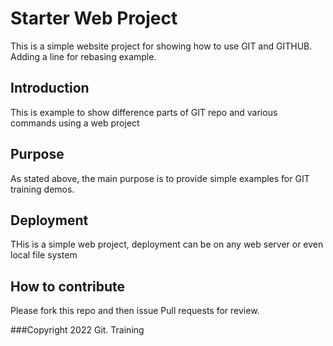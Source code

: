 # Starter Web Project

This is a simple website project for showing how to use GIT and GITHUB.
Adding a line for rebasing example.

## Introduction
This is example to show difference parts of GIT repo and various commands using a web project

## Purpose
As stated above, the main purpose is to provide simple examples for GIT training demos.

## Deployment
THis is a simple web project, deployment can be on any web server or even local file system

## How to contribute
Please fork this repo and then issue Pull requests for review.

###Copyright
2022 Git. Training
